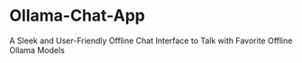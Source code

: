 # Ollama-Chat-App
A Sleek and User-Friendly Offline Chat Interface to Talk with Favorite Offline Ollama Models 

